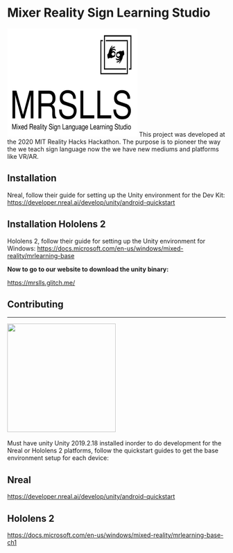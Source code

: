 # Mixer Reality Sign Learning Studio
<img src="designs/32.png" height="250" width="300">
This project was developed at the 2020 MIT Reality Hacks Hackathon. The purpose is to pioneer the way the we teach sign language now the we have new mediums and platforms like VR/AR.

## Installation 
Nreal, follow their guide for setting up the Unity environment for the Dev Kit:
https://developer.nreal.ai/develop/unity/android-quickstart

## Installation Hololens 2
Hololens 2, follow their guide for setting up the Unity environment for Windows:
https://docs.microsoft.com/en-us/windows/mixed-reality/mrlearning-base

**Now to go to our website to download the unity binary:**

https://mrslls.glitch.me/

## Contributing
***
<img src="https://cdn.freebiesupply.com/logos/large/2x/unity-69-logo-png-transparent.png" height="250" width="250">

Must have unity Unity 2019.2.18 installed inorder to do development for the Nreal or Hololens 2 platforms, follow the quickstart guides to get the base environment setup for each device:

## Nreal
https://developer.nreal.ai/develop/unity/android-quickstart


## Hololens 2
https://docs.microsoft.com/en-us/windows/mixed-reality/mrlearning-base-ch1

